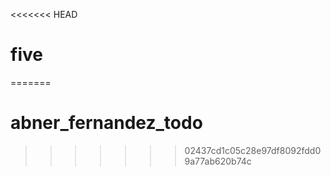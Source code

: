 <<<<<<< HEAD
# five
=======
# abner_fernandez_todo
>>>>>>> 02437cd1c05c28e97df8092fdd09a77ab620b74c
